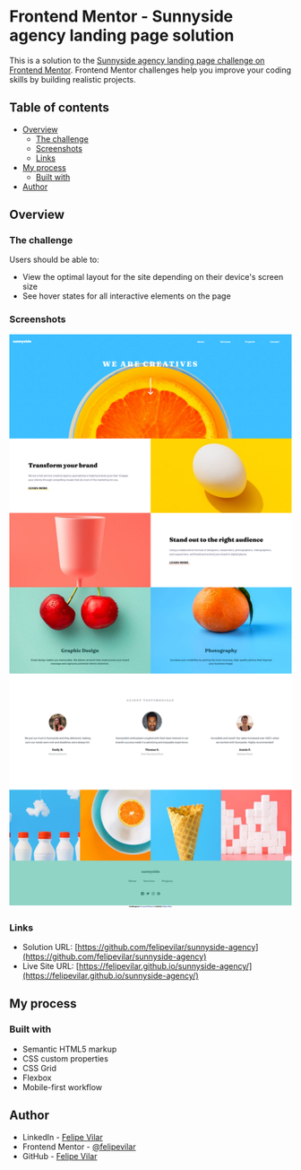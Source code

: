 # Frontend Mentor - Sunnyside agency landing page solution

This is a solution to the [Sunnyside agency landing page challenge on Frontend Mentor](https://www.frontendmentor.io/challenges/sunnyside-agency-landing-page-7yVs3B6ef). Frontend Mentor challenges help you improve your coding skills by building realistic projects.

## Table of contents

- [Overview](#overview)
  - [The challenge](#the-challenge)
  - [Screenshots](#screenshots)
  - [Links](#links)
- [My process](#my-process)
  - [Built with](#built-with)
- [Author](#author)

## Overview

### The challenge

Users should be able to:

- View the optimal layout for the site depending on their device's screen size
- See hover states for all interactive elements on the page

### Screenshots

![](./Screenshot-Desktop.png)

### Links

- Solution URL: [https://github.com/felipevilar/sunnyside-agency](https://github.com/felipevilar/sunnyside-agency)
- Live Site URL: [https://felipevilar.github.io/sunnyside-agency/](https://felipevilar.github.io/sunnyside-agency/)

## My process

### Built with

- Semantic HTML5 markup
- CSS custom properties
- CSS Grid
- Flexbox
- Mobile-first workflow

## Author

- LinkedIn - [Felipe Vilar](https://www.linkedin.com/in/felipe-vilar/)
- Frontend Mentor - [@felipevilar](https://www.frontendmentor.io/profile/felipevilar)
- GitHub - [Felipe Vilar](https://github.com/felipevilar)

